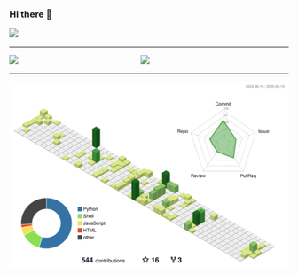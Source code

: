 ### Hi there 👋

<img width="800" src="https://github-profile-trophy.vercel.app/?username=gesoges0&count_private=true&include_all_commits=true" />

--- 

<div>
  <img width="47%" align="left" src="https://github-readme-stats.vercel.app/api?username=gesoges0&count_private=true&include_all_commits=true" />
  <img width="40%" src="https://github-readme-stats.vercel.app/api/top-langs/?username=gesoges0&layout=compact&&count_private=true&include_all_commits=true&hide=Jupyter%20Notebook,HTML,JavaScript,CSS,Smarty,PostScript" />
</div>

--- 
![](./profile-3d-contrib/profile-green-animate.svg)
